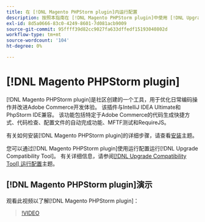 ```yaml
---
title: 在 [!DNL Magento PHPStorm plugin]内运行配置
description: 按照本指南在 [!DNL Magento PHPStorm plugin]中使用 [!DNL Upgrade Compatibility Tool] 。
exl-id: 8d5a0666-83c0-4249-8601-7d081acb9009
source-git-commit: 95ffff39d82cc9027fa633dffedf15193040802d
workflow-type: tm+mt
source-wordcount: '104'
ht-degree: 0%

---
```


# [!DNL Magento PHPStorm plugin]

[!DNL Magento PHPStorm plugin]是社区创建的一个工具，用于优化日常编码操作并改进Adobe Commerce开发体验。 该插件与IntelliJ IDEA Ultimate和PhpStorm IDE兼容。 该功能包括特定于Adobe Commerce的代码生成快捷方式、代码检查、配置文件的自动完成功能、MFTF测试和RequireJS。

有关如何安装[!DNL Magento PHPStorm plugin]的详细步骤，请查看[安装](https://developer.adobe.com/commerce/php/best-practices/phpstorm/install/)主题。

您可以通过[!DNL Magento PHPStorm plugin]使用运行配置运行[!DNL Upgrade Compatibility Tool]。 有关详细信息，请参阅[[!DNL Upgrade Compatibility Tool] 运行配置](https://developer.adobe.com/commerce/php/best-practices/phpstorm/run-configuration/)主题。

## [!DNL Magento PHPStorm plugin]演示

观看此视频以了解[!DNL Magento PHPStorm plugin]：

>[!VIDEO](https://video.tv.adobe.com/v/344403?quality=12&captions=chi_hans)
